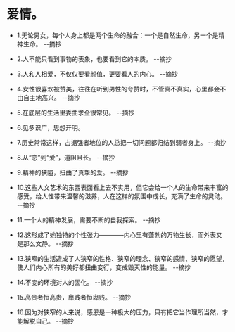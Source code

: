 # 爱情。

- 1.无论男女，每个人身上都是两个生命的融合：一个是自然生命，另一个是精神生命。 --摘抄

- 2.人不能只看到事物的表象，也要看到它的本质。 --摘抄

- 3.人和人相爱，不仅仅要看颜值，更要看人的内心。 --摘抄

- 4.女性很喜欢被赞美，往往在听到男性的夸赞时，不管真不真实，心里都会不由自主地高兴。 --摘抄

- 5.在底层的生活里委曲求全很常见。 --摘抄

- 6.见多识广，思想开明。

- 7.历史常常这样，占据强者地位的人总把一切问题都归结到弱者身上。 --摘抄

- 8.从“恋”到“爱”，道阻且长。 --摘抄

- 9.精神的狭隘，扭曲了真挚的爱。 --摘抄

- 10.这些人文艺术的东西表面看上去不实用，但它会给一个人的生命带来丰富的感受，给人性带来温馨的滋养，人在这样的氛围中成长，充满了生命的灵动。 --摘抄

- 11.一个人的精神发展，需要不断的自我探索。 --摘抄

- 12.这形成了她独特的个性张力————内心里有蓬勃的万物生长，而外表又是那么文静。 --摘抄

- 13.狭窄的生活造成了人狭窄的性格、狭窄的理念、狭窄的感情、狭窄的愿望，使人们内心所有的美好都扭曲变行，变成毁灭性的能量。 --摘抄

- 14.不变的环境对人的固化。 --摘抄

- 15.高贵者恒高贵，卑贱者恒卑贱。 --摘抄

- 16.因为对狭窄的人来说，感恩是一种极大的压力，只有把它当作理所当然，才能解脱自己。 --摘抄
